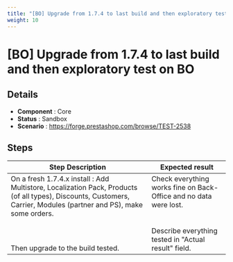 ```yaml
---
title: "[BO] Upgrade from 1.7.4 to last build and then exploratory test on BO"
weight: 10
---
```


# [BO] Upgrade from 1.7.4 to last build and then exploratory test on BO
## Details
* **Component** : Core
* **Status** : Sandbox
* **Scenario** : https://forge.prestashop.com/browse/TEST-2538

## Steps
| Step Description | Expected result |
| ----- | ----- |
| On a fresh 1.7.4.x install : Add Multistore, Localization Pack, Products (of all types), Discounts, Customers, Carrier, Modules (partner and PS), make some orders.<br><br> <br><br>Then upgrade to the build tested. | Check everything works fine on Back-Office and no data were lost.<br><br><br>Describe everything tested in "Actual result" field. |